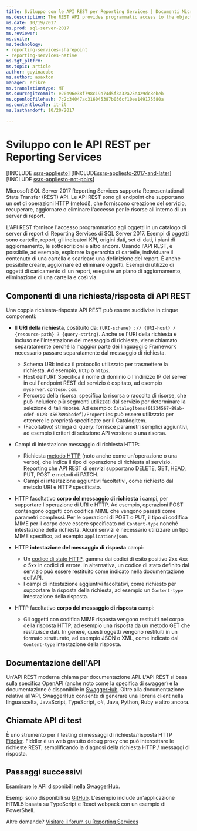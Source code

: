 ```yaml
---
title: Sviluppo con le API REST per Reporting Services | Documenti Microsoft
ms.description: The REST API provides programmatic access to the objects in a SQL Server 2017 Reporting Services report server catalog.
ms.date: 10/19/2017
ms.prod: sql-server-2017
ms.reviewer: 
ms.suite: 
ms.technology:
- reporting-services-sharepoint
- reporting-services-native
ms.tgt_pltfrm: 
ms.topic: article
author: guyinacube
ms.author: asaxton
manager: erikre
ms.translationtype: MT
ms.sourcegitcommit: e20b96e38f798c19a74d5f3a32a25e429dc8ebeb
ms.openlocfilehash: 7c2c34047ac316045387b036cf10ee149175580a
ms.contentlocale: it-it
ms.lasthandoff: 10/20/2017

---
```

# <a name="develop-with-the-rest-apis-for-reporting-services"></a>Sviluppo con le API REST per Reporting Services

[!INCLUDE [ssrs-appliesto](../../includes/ssrs-appliesto.md)] [!INCLUDE[ssrs-appliesto-2017-and-later](../../includes/ssrs-appliesto-2017-and-later.md)] [!INCLUDE [ssrs-appliesto-not-pbirs](../../includes/ssrs-appliesto-not-pbirs.md)]

Microsoft SQL Server 2017 Reporting Services supporta Representational State Transfer (REST) API. Le API REST sono gli endpoint che supportano un set di operazioni HTTP (metodi), che forniscono creazione del servizio, recuperare, aggiornare o eliminare l'accesso per le risorse all'interno di un server di report.

L'API REST fornisce l'accesso programmatico agli oggetti in un catalogo di server di report di Reporting Services di SQL Server 2017. Esempi di oggetti sono cartelle, report, gli indicatori KPI, origini dati, set di dati, i piani di aggiornamento, le sottoscrizioni e altro ancora. Usando l'API REST, è possibile, ad esempio, esplorare la gerarchia di cartelle, individuare il contenuto di una cartella o scaricare una definizione del report. È anche possibile creare, aggiornare ed eliminare oggetti. Esempi di utilizzo di oggetti di caricamento di un report, eseguire un piano di aggiornamento, eliminazione di una cartella e così via.

## <a name="components-of-a-rest-api-requestresponse"></a>Componenti di una richiesta/risposta di API REST

Una coppia richiesta-risposta API REST può essere suddivise in cinque componenti:

* Il **URI della richiesta**, costituito da: `{URI-scheme} :// {URI-host} / {resource-path} ? {query-string}`. Anche se l'URI della richiesta è incluso nell'intestazione del messaggio di richiesta, viene chiamato separatamente perché la maggior parte dei linguaggi o Framework necessario passare separatamente dal messaggio di richiesta.

    * Schema URI: indica il protocollo utilizzato per trasmettere la richiesta. Ad esempio, `http` o `https`.
    * Host dell'URI: Specifica il nome di dominio o l'indirizzo IP del server in cui l'endpoint REST del servizio è ospitato, ad esempio `myserver.contoso.com`.
    * Percorso della risorsa: specifica la risorsa o raccolta di risorse, che può includere più segmenti utilizzati dal servizio per determinare la selezione di tali risorse. Ad esempio: `CatalogItems(01234567-89ab-cdef-0123-456789abcdef)/Properties` può essere utilizzato per ottenere le proprietà specificate per il CatalogItem.
    * (Facoltativo) stringa di query: fornisce parametri semplici aggiuntivi, ad esempio i criteri di selezione API versione o una risorsa.

* Campi di intestazione messaggio di richiesta HTTP:

    * Richiesta [metodo HTTP](https://www.w3.org/Protocols/rfc2616/rfc2616-sec9.html) (noto anche come un'operazione o una verbo), che indica il tipo di operazione di richiesta al servizio. Reporting che API REST di servizi supportano DELETE, GET, HEAD, PUT, POST e metodi di PATCH.
    * Campi di intestazione aggiuntivi facoltativi, come richiesto dal metodo URI e HTTP specificato.

* HTTP facoltativo **corpo del messaggio di richiesta** i campi, per supportare l'operazione di URI e HTTP. Ad esempio, operazioni POST contengono oggetti con codifica MIME che vengono passati come parametri complessi. Per le operazioni di POST o PUT, il tipo di codifica MIME per il corpo deve essere specificato nel `Content-type` nonché intestazione della richiesta. Alcuni servizi è necessario utilizzare un tipo MIME specifico, ad esempio `application/json`.

* HTTP **intestazione del messaggio di risposta** campi:

    * Un [codice di stato HTTP](http://www.w3.org/Protocols/HTTP/HTRESP.html), gamma dai codici di esito positivo 2xx 4xx o 5xx in codici di errore. In alternativa, un codice di stato definito dal servizio può essere restituito come indicato nella documentazione dell'API.
    * I campi di intestazione aggiuntivi facoltativi, come richiesto per supportare la risposta della richiesta, ad esempio un `Content-type` intestazione della risposta.

* HTTP facoltativo **corpo del messaggio di risposta** campi:

    * Gli oggetti con codifica MIME risposta vengono restituiti nel corpo della risposta HTTP, ad esempio una risposta da un metodo GET che restituisce dati. In genere, questi oggetti vengono restituiti in un formato strutturato, ad esempio JSON o XML, come indicato dal `Content-type` intestazione della risposta.

## <a name="api-documentation"></a>Documentazione dell'API

Un'API REST moderna chiama per documentazione API. L'API REST si basa sulla specifica OpenAPI (anche noto come la specifica di swagger) e la documentazione è disponibile in [SwaggerHub](https://app.swaggerhub.com/api/microsoft-rs/SSRS/2.0). Oltre alla documentazione relativa all'API, SwaggerHub consente di generare una libreria client nella lingua scelta, JavaScript, TypeScript, c#, Java, Python, Ruby e altro ancora.

## <a name="testing-api-calls"></a>Chiamate API di test

È uno strumento per il testing di messaggi di richiesta/risposta HTTP [Fiddler](http://www.telerik.com/fiddler). Fiddler è un web gratuito debug proxy che può intercettare le richieste REST, semplificando la diagnosi della richiesta HTTP / messaggi di risposta.

## <a name="next-steps"></a>Passaggi successivi

Esaminare le API disponibili nella [SwaggerHub](https://app.swaggerhub.com/api/microsoft-rs/SSRS/2.0).

Esempi sono disponibili su [GitHub](https://github.com/Microsoft/Reporting-Services). L'esempio include un'applicazione HTML5 basata su TypeScript e React webpack con un esempio di PowerShell.

Altre domande? [Visitare il forum su Reporting Services](http://go.microsoft.com/fwlink/?LinkId=620231)
